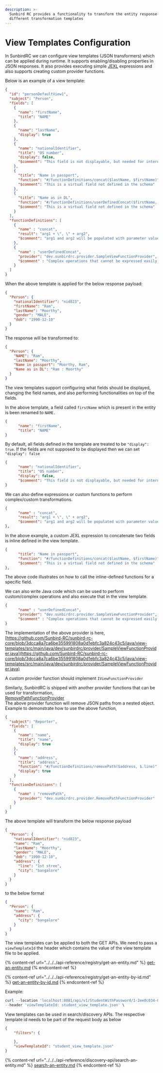 ```yaml
---
description: >-
  Sunbird RC provides a functionality to transform the entity response body with
  different transformation templates
---
```


# View Templates Configuration

In SunbirdRC we can configure view templates (JSON transformers) which can be applied during runtime. It supports enabling/disabling properties in JSON responses. It also provides executing simple [JEXL](https://commons.apache.org/proper/commons-jexl/) expressions and also supports creating custom provider functions.

Below is an example of a view template:

```json
{
  "id": "personDefaultView1",
  "subject": "Person",
  "fields": [
    {
      "name": "firstName",
      "title": "NAME"
    },
    {
      "name": "lastName",
      "display": true
    },
    {
      "name": "nationalIdentifier",
      "title": "OS number",
      "display": false,
      "$comment": "This field is not displayable, but needed for internal referencing"
    },
    {
      "title": "Name in passport",
      "function": "#/functionDefinitions/concat($lastName, $firstName)",
      "$comment": "This is a virtual field not defined in the schema"
    },
    {
      "title": "Name as in DL",
      "function": "#/functionDefinitions/userDefinedConcat($firstName, $lastName)",
      "$comment": "This is a virtual field not defined in the schema"
    }
  ],
  "functionDefinitions": [
    {
      "name" : "concat",
      "result": "arg1 + \", \" + arg2",
      "$comment": "arg1 and arg2 will be populated with parameter values at runtime"
    },
    {
      "name" : "userDefinedConcat",
      "provider": "dev.sunbirdrc.provider.SampleViewFunctionProvider",
      "$comment" : "Complex operations that cannot be expressed easily in an in-line function definition can be implemented as a class. "
    }
  ]
}
```

When the above template is applied for the below response payload:

```json
{
  "Person": {
    "nationalIdentifier": "nid823",
    "firstName": "Ram",
    "lastName": "Moorthy",
    "gender": "MALE",
    "dob": "1990-12-10"
  }
}
```

The response will be transformed to:

```json
{
  "Person": {
    "NAME": "Ram",
    "lastName": "Moorthy",
    "Name in passport": "Moorthy, Ram",
    "Name as in DL": "Ram : Moorthy"
  }
}
```

The view templates support configuring what fields should be displayed, changing the field names, and also performing functionalities on top of the fields.

In the above template, a field called `firstName` which is present in the entity is been renamed to `NAME.`

```json
{
      "name": "firstName",
      "title": "NAME"
}
```

By default, all fields defined in the template are treated to be `"display": true`. If the fields are not supposed to be displayed then we can set `"display": false`

```json
{
      "name": "nationalIdentifier",
      "title": "OS number",
      "display": false,
      "$comment": "This field is not displayable, but needed for internal referencing"
}
```

We can also define expressions or custom functions to perform complex/custom transformations.

```json
{
      "name" : "concat",
      "result": "arg1 + \", \" + arg2",
      "$comment": "arg1 and arg2 will be populated with parameter values at runtime"
},
```

In the above example, a custom JEXL expression to concatenate two fields is inline defined in the view template.

```json
{
      "title": "Name in passport",
      "function": "#/functionDefinitions/concat($lastName, $firstName)",
      "$comment": "This is a virtual field not defined in the schema"
},
```

The above code illustrates on how to call the inline-defined functions for a specific field.

We can also write Java code which can be used to perform custom/complex operations and also execute that in the view template.

```json
{
      "name" : "userDefinedConcat",
      "provider": "dev.sunbirdrc.provider.SampleViewFunctionProvider",
      "$comment" : "Complex operations that cannot be expressed easily in an in-line function definition can be implemented as a class. "
}
```

The implementation of the above provider is here, [https://github.com/Sunbird-RC/sunbird-rc-core/blob/3dcca8a7ca6be355991808a0d1ebfc3a824c43c5/java/view-templates/src/main/java/dev/sunbirdrc/provider/SampleViewFunctionProvider.java](https://github.com/Sunbird-RC/sunbird-rc-core/blob/3dcca8a7ca6be355991808a0d1ebfc3a824c43c5/java/view-templates/src/main/java/dev/sunbirdrc/provider/SampleViewFunctionProvider.java)

A custom provider function should implement `IViewFunctionProvider`

Similarly, SunbirdRC is shipped with another provider functions that can be used for transformation,\
[RemovePathFunctionProvider](https://github.com/Sunbird-RC/sunbird-rc-core/blob/3dcca8a7ca6be355991808a0d1ebfc3a824c43c5/java/view-templates/src/main/java/dev/sunbirdrc/provider/RemovePathFunctionProvider.java)\
The above provider function will remove JSON paths from a nested object.\
Example to demonstrate how to use the above function,

```json
{
  "subject": "Reporter",
  "fields": [
    {
      "name": "name",
      "title": "name",
      "display": true
    },
    {
      "name": "address",
      "title": "address",
      "function": "#/functionDefinitions/removePath($address, $.line)",
      "display": true
    }
  ],
  "functionDefinitions": [
    {
      "name" : "removePath",
      "provider": "dev.sunbirdrc.provider.RemovePathFunctionProvider"
    }
  ]
}
```

The above template will transform the below response payload

```json
{
  "Person": {
    "nationalIdentifier": "nid823",
    "name": "Ram",
    "lastName": "Moorthy",
    "gender": "MALE",
    "dob": "1990-12-10",
    "address": {
      "line": "1st stree",
      "city": "bangalore"
    }
  }
}
```

to the below format

```json
{
  "Person": {
    "name": "Ram",
    "address": {
      "city": "bangalore"
    }
  }
}
```

The view templates can be applied to both the GET APIs. We need to pass a `viewTemplateId` the header which contains the value of the view template file to be applied.

{% content-ref url="../../../api-reference/registry/get-an-entity.md" %}
[get-an-entity.md](../../../api-reference/registry/get-an-entity.md)
{% endcontent-ref %}

{% content-ref url="../../../api-reference/registry/get-an-entity-by-id.md" %}
[get-an-entity-by-id.md](../../../api-reference/registry/get-an-entity-by-id.md)
{% endcontent-ref %}

Example:

```powershell
curl --location 'localhost:8081/api/v1/StudentWithPassword/1-2ee0c034-0a81-4c7f-a971-058af35911cb' \
--header 'viewTemplateId: student_view_template.json' \
```

View templates can be used in search/discovery APIs. The respective template id needs to be part of the request body as below

```json
{
    "filters": {

    },
    "viewTemplateId": "student_view_template.json"
}
```

{% content-ref url="../../../api-reference/discovery-api/search-an-entity.md" %}
[search-an-entity.md](../../../api-reference/discovery-api/search-an-entity.md)
{% endcontent-ref %}
